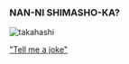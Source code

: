 ### NAN-NI SHIMASHO-KA?

![takahashi](https://1.bp.blogspot.com/-xaonqRhznpo/YAk7AcyadYI/AAAAAAAAA5M/xSRRPu70b_QGQq_rShHW2SuMhwDuO_cRACLcBGAsYHQ/s0/GIF.gif)

["Tell me a joke"](https://github.com/SpookyJelly/SpookyJelly/blob/main/README.md)

